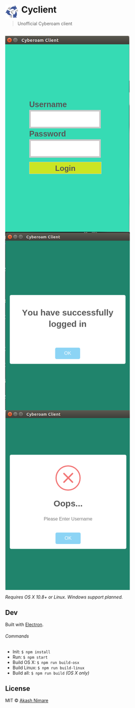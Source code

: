 # <img src="media/Icon.png" width="45" align="left">&nbsp;Cyclient

> Unofficial Cyberoam client 

<br>
<img src="media/screenshot.png" align="center">

<img src="media/login.png" width="400px" align="center">

<img src="media/error.png" width="400px" align="center">

*Requires OS X 10.8+ or Linux. Windows support planned.*

## Dev

Built with [Electron](http://electron.atom.io).

###### Commands

- Init: `$ npm install`
- Run: `$ npm start`
- Build OS X: `$ npm run build-osx`
- Build Linux: `$ npm run build-linux`
- Build all: `$ npm run build` *(OS X only)*


## License

MIT © [Akash Nimare](http://akashnimare.in)
